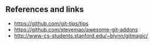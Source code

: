 ## References and links

- https://github.com/git-tips/tips
- https://github.com/stevemao/awesome-git-addons
- http://www-cs-students.stanford.edu/~blynn/gitmagic/